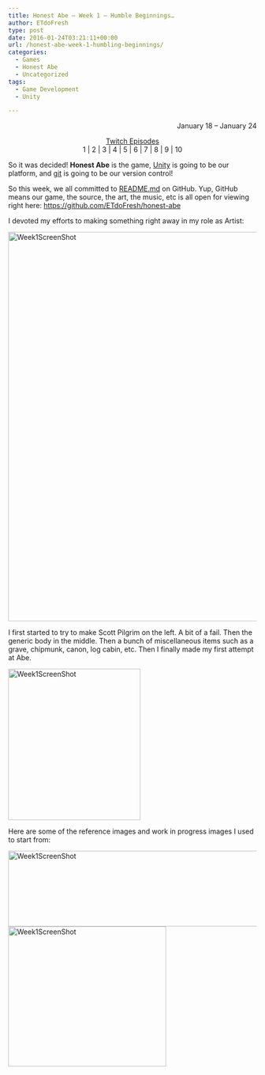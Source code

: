 ```yaml
---
title: Honest Abe – Week 1 – Humble Beginnings…
author: ETdoFresh
type: post
date: 2016-01-24T03:21:11+00:00
url: /honest-abe-week-1-humbling-beginnings/
categories:
  - Games
  - Honest Abe
  - Uncategorized
tags:
  - Game Development
  - Unity

---
```

<p style="text-align: right;">
  January 18 &#8211; January 24
</p>

<p style="text-align: center;">
  <span style="text-decoration: underline;">Twitch Episodes</span><br /> 1 | 2 | 3 | 4 | 5 | 6 | 7 | 8 | 9 | 10
</p>

So it was decided! **Honest Abe** is the game, <span style="text-decoration: underline;">Unity</span> is going to be our platform, and <span style="text-decoration: underline;">git</span> is going to be our version control! <!--more-->

So this week, we all committed to [README.md][1] on GitHub. Yup, GitHub means our game, the source, the art, the music, etc is all open for viewing right here: <https://github.com/ETdoFresh/honest-abe>

I devoted my efforts to making something right away in my role as Artist:

[<img class="alignnone wp-image-162 size-full" src="http://www.etdofresh.com/wp-content/uploads/2016/01/Week1ScreenShot-4.png" alt="Week1ScreenShot" width="1055" height="787" />][2]

I first started to try to make Scott Pilgrim on the left. A bit of a fail. Then the generic body in the middle. Then a bunch of miscellaneous items such as a grave, chipmunk, canon, log cabin, etc. Then I finally made my first attempt at Abe.

<img class="alignnone wp-image-156" src="http://www.etdofresh.com/wp-content/uploads/2016/01/Week1ScreenShot-1.png" alt="Week1ScreenShot" width="268" height="306" /> 

Here are some of the reference images and work in progress images I used to start from:

<img class="alignnone size-full wp-image-159" src="http://www.etdofresh.com/wp-content/uploads/2016/01/Week1ScreenShot-2.png" alt="Week1ScreenShot" width="822" height="153" /><img class="alignnone wp-image-160" src="http://www.etdofresh.com/wp-content/uploads/2016/01/Week1ScreenShot-3.png" alt="Week1ScreenShot" width="320" height="283" />

 [1]: https://github.com/ETdoFresh/honest-abe/blob/dev/README.md
 [2]: http://www.etdofresh.com/wp-content/uploads/2016/01/Week1ScreenShot-4.png